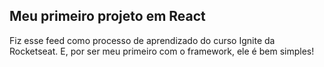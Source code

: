 ## Meu primeiro projeto em React

Fiz esse feed como processo de aprendizado do curso Ignite da Rocketseat. E, por ser meu primeiro com o framework, ele é bem simples!
